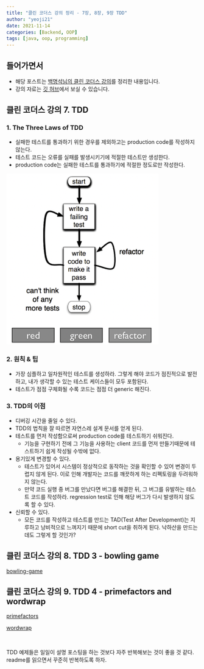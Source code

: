 ```yaml
---
title: "클린 코더스 강의 정리 - 7장, 8장, 9장 TDD"
author: "yeoji21"
date: 2021-11-14
categories: [Backend, OOP]
tags: [java, oop, programming]
---
```


## 들어가면서

- 해당 포스트는 [백명석님의 클린 코더스 강의](https://www.youtube.com/watch?v=60lLSe1phks)를 정리한 내용입니다. 
- 강의 자료는 [깃 허브](https://github.com/msbaek/clean-coders-2013)에서 보실 수 있습니다.

## 클린 코더스 강의 7. TDD

### **1. The Three Laws of TDD**
- 실패한 테스트를 통과하기 위한 경우를 제외하고는 production code를 작성하지 않는다.
- 테스트 코드는 오류를 실패를 발생시키기에 적절한 테스트만 생성한다.
- production code는 실패한 테스트를 통과하기에 적절한 정도로만 작성한다. 

<img src="assets/../../../assets/img/baek/7.png" width=400>

### **2. 원칙 & 팁**
- 가장 심플하고 일차원적인 테스트를 생성하라. 그렇게 해야 코드가 점진적으로 발전하고, 내가 생각할 수 있는 테스트 케이스들이 모두 포함된다.
- 테스트가 점점 구체화될 수록 코드는 점점 더 generic 해진다. 

### **3. TDD의 이점**
- 디버깅 시간을 줄일 수 있다. 
- TDD의 법칙을 잘 따르면 자연스레 설계 문서를 얻게 된다. 
- 테스트를 먼저 작성함으로써 production code를 테스트하기 쉬워진다.  
    - 기능을 구현하기 전에 그 기능을 사용하는 client 코드를 먼저 만들기때문에 테스트하기 쉽게 작성될 수밖에 없다. 
- 용기있게 변경할 수 있다.  
    - 테스트가 있어서 시스템이 정상적으로 동작하는 것을 확인할 수 있어 변경이 두렵지 않게 된다. 이로 인해 개발자는 코드를 깨끗하게 하는 리펙토링을 두려워하지 않는다. 
    - 만약 코드 실행 중 버그를 만났다면 버그를 해결한 뒤, 그 버그를 유발하는 테스트 코드를 작성하라. regression test로 인해 해당 버그가 다시 발생하지 않도록 할 수 있다.
- 신뢰할 수 있다.  
    - 모든 코드를 작성하고 테스트를 만드는 TAD(Test After Development)는 지루하고 낭비적으로 느껴지기 때문에 short cut을 취하게 된다. 낙하산을 만드는데도 그렇게 할 것인가?

## 클린 코더스 강의 8. TDD 3 - bowling game
[bowling-game](https://github.com/msbaek/bowling-game)


## 클린 코더스 강의 9. TDD 4 - primefactors and wordwrap
[primefactors](https://github.com/msbaek/primefactors) 

[wordwrap](https://github.com/msbaek/wordwrap)

<br>

TDD 예제들은 일일이 설명 포스팅을 하는 것보다 자주 반복해보는 것이 좋을 것 같다. readme를 읽으면서 꾸준히 반복하도록 하자.